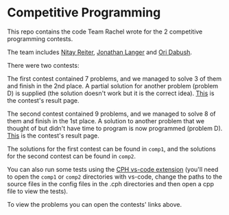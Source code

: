 # Competitive Programming

This repo contains the code Team Rachel wrote for the 2 competitive programming contests.

The team includes [Nitay Reiter](https://github.com/NitayRe), [Jonathan Langer](https://github.com/Jonathan-Langer) and [Ori Dabush](https://github.com/dabushori).

There were two contests:

The first contest contained 7 problems, and we managed to solve 3 of them and finish in the 2nd place. A partial solution for another problem (problem D) is supplied (the solution doesn't work but it is the correct idea). [This](https://vjudge.net/contest/535909#rank) is the contest's result page.

The second contest contained 9 problems, and we managed to solve 8 of them and finish in the 1st place. A solution to another problem that we thought of but didn't have time to program is now programmed (problem D). [This](https://vjudge.net/contest/535968#rank) is the contest's result page.

The solutions for the first contest can be found in `comp1`, and the solutions for the second contest can be found in `comp2`.

You can also run some tests using the [CPH vs-code extension](https://marketplace.visualstudio.com/items?itemName=DivyanshuAgrawal.competitive-programming-helper) (you'll need to open the `comp1` or `comp2` directories with vs-code, change the paths to the source files in the config files in the .cph directories and then open a cpp file to view the tests).

To view the problems you can open the contests' links above.

